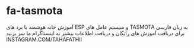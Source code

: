 # fa-tasmota
آموزش خانه هوشمند با برد های ESP و سیستم عامل های TASMOTA  به زبان فارسی
برای دریافت آموزش های رایگان و دریافت اطلاعات بیشتر به اینستاگرام ما سر بزنید
INSTAGRAM.COM/TAHAFATHII
